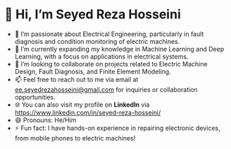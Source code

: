 # 👋 Hi, I’m Seyed Reza Hosseini  
- 👀 I’m passionate about Electrical Engineering, particularly in fault diagnosis and condition monitoring of electric machines.
- 🌱 I’m currently expanding my knowledge in Machine Learning and Deep Learning, with a focus on applications in electrical systems.
- 💼 I’m looking to collaborate on projects related to Electric Machine Design, Fault Diagnosis, and Finite Element Modeling.
- 📫 Feel free to reach out to me via email at ee.seyedrezahosseini@gmail.com for inquiries or collaboration opportunities.
- 🌐 You can also visit my profile on **LinkedIn** via https://www.linkedin.com/in/seyed-reza-hosseini/
- 😄 Pronouns: He/Him
- ⚡ Fun fact: I have hands-on experience in repairing electronic devices, from mobile phones to electric machines!

<!---
Seyedrezahosseini/Seyedrezahosseini is a ✨ special ✨ repository because its README.md (this file) appears on your GitHub profile.
You can click the Preview link to take a look at your changes.
--->
